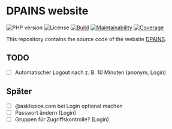 # DPAINS website

![PHP version](https://img.shields.io/badge/php-8.4-brightgreen)
![License](https://img.shields.io/github/license/toddy15/dpains?color=bright)
[![Build](https://img.shields.io/github/actions/workflow/status/toddy15/dpains/test.yml)](https://github.com/toddy15/dpains/actions/workflows/test.yml)
[![Maintainability](https://img.shields.io/codeclimate/maintainability/toddy15/dpains)](https://codeclimate.com/github/toddy15/dpains)
[![Coverage](https://img.shields.io/codeclimate/coverage/toddy15/dpains)](https://codeclimate.com/github/toddy15/dpains)

This repository contains the source code of the website
[DPAINS](https://www.dienstplan-an.de/).

## TODO

- [ ] Automatischer Logout nach z. B. 10 Minuten (anonym, Login)

## Später

- [ ] @asklepios.com bei Login optional machen
- [ ] Passwort ändern (Login)
- [ ] Gruppen für Zugriffskontrolle? (Login)
